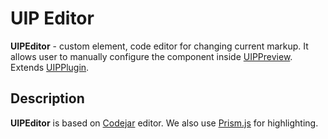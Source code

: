 # UIP Editor

**UIPEditor** - custom element, code editor for changing current markup. It allows user to manually configure
the component inside [UIPPreview](src/core/README.md). Extends [UIPPlugin](src/core/README.md#uip-plugin).

## Description
**UIPEditor** is based on [Codejar](https://medv.io/codejar/) editor. We also use [Prism.js](https://prismjs.com/) for highlighting.
